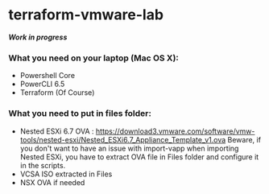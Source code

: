 # terraform-vmware-lab

***Work in progress***

### What you need on your laptop (Mac OS X):
- Powershell Core
- PowerCLI 6.5 
- Terraform (Of Course)

### What you need to put in files folder: 
- Nested ESXi 6.7 OVA : https://download3.vmware.com/software/vmw-tools/nested-esxi/Nested_ESXi6.7_Appliance_Template_v1.ova
Beware, if you don't want to have an issue with import-vapp when importing Nested ESXi, you have to extract OVA file in Files folder and configure it in the scripts.
- VCSA ISO extracted in Files 
- NSX OVA if needed